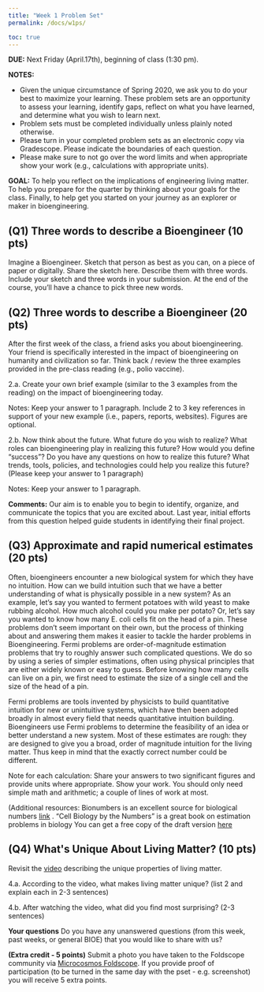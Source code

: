 ```yaml
---
title: "Week 1 Problem Set"
permalink: /docs/w1ps/

toc: true
---
```


**DUE:** Next Friday (April.17th), beginning of class (1:30 pm).

**NOTES:** 
  - Given the unique circumstance of Spring 2020, we ask you to do your best to maximize your learning. These problem sets are an opportunity to assess your learning, identify gaps, reflect on what you have learned, and determine what you wish to learn next. 
  - Problem sets must be completed individually unless plainly noted otherwise.
  - Please turn in your completed problem sets as an electronic copy via Gradescope. Please indicate the boundaries of each question.  
  - Please make sure to not go over the word limits and when appropriate show your work (e.g., calculations with appropriate units).

**GOAL:** To help you reflect on the implications of engineering living matter. To help you prepare for the quarter by thinking about your goals for the class. Finally, to help get you started on your journey as an explorer or maker in bioengineering.

## (Q1) Three words to describe a Bioengineer (10 pts)

Imagine a Bioengineer. Sketch that person as best as you can, on a piece of paper or digitally. 
Share the sketch here.  Describe them with three words. Include your sketch and three words in your submission. 
At the end of the course, you’ll have a chance to pick three new words. 
 
## (Q2) Three words to describe a Bioengineer (20 pts)

After the first week of the class, a friend asks you about bioengineering. Your friend is specifically interested in the impact of bioengineering on humanity and civilization so far. 
Think back / review the three examples provided in the pre-class reading (e.g., polio vaccine).

2.a. Create your own brief example (similar to the 3 examples from the reading) on the impact of bioengineering today. 

Notes: Keep your answer to 1 paragraph. Include 2 to 3 key references in support of your new example (i.e., papers, reports, websites). Figures are optional.

2.b. Now think about the future. What future do you wish to realize?  What roles can bioengineering play in realizing this future?  How would you define “success”?  Do you have any questions on how to realize this future?  What trends, tools, policies, and technologies could help you realize this future? (Please keep your answer to 1 paragraph)

Notes: Keep your answer to 1 paragraph.

**Comments:** Our aim is to enable you to begin to identify, organize, and communicate the topics that you are excited about.  Last year, initial efforts from this question helped guide students in identifying their final project. 

## (Q3)  Approximate and rapid numerical estimates (20 pts)

Often, bioengineers encounter a new biological system for which they have no intuition. How can we build intuition such that we have a better understanding of what is physically possible in a new system? As an example, let’s say you wanted to ferment potatoes with wild yeast to make rubbing alcohol. How much alcohol could you make per potato? Or, let’s say you wanted to know how many E. coli cells fit on the head of a pin. These problems don’t seem important on their own, but the process of thinking about and answering them makes it easier to tackle the harder problems in Bioengineering.
Fermi problems are order-of-magnitude estimation problems that try to roughly answer such complicated questions. We do so by using a series of simpler estimations, often using physical principles that are either widely known or easy to guess. Before knowing how many cells can live on a pin, we first need to estimate the size of a single cell and the size of the head of a pin.

Fermi problems are tools invented by physicists to build quantitative intuition for new or unintuitive systems, which have then been adopted broadly in almost every field that needs quantitative intuition building. Bioengineers use Fermi problems to determine the feasibility of an idea or better understand a new system. Most of these estimates are rough: they are designed to give you a broad, order of magnitude intuition for the living matter. Thus keep in mind that the exactly correct number could be different. 

Note for each calculation: Share your answers to two significant figures and provide units where appropriate. Show your work. You should only need simple math and arithmetic; a couple of lines of work at most. 

(Additional resources: Bionumbers is an excellent source for biological numbers [link](https://bionumbers.hms.harvard.edu/search.aspx) . 
“Cell Biology by the Numbers” is a great book on estimation problems in biology You can get a free copy of the draft version [here](http://book.bionumbers.org/)




## (Q4) What's Unique About Living Matter? (10 pts)

Revisit the [video](https://youtu.be/NpZ3PXTnxdw) describing the unique properties of living matter.  

4.a. According to the video, what makes living matter unique? (list 2 and explain each in 2-3 sentences) 

4.b. After watching the video, what did you find most surprising? (2-3 sentences) 

**Your questions** Do you have any unanswered questions (from this week, past weeks, or general BIOE) that you would like to share with us?

**(Extra credit - 5 points)** Submit a photo you have taken to the Foldscope community via [Microcosmos Foldscope](http://microcosmos.foldscope.com/). If you provide proof of participation (to be turned in the same day with the pset - e.g. screenshot) you will receive 5 extra points. 
